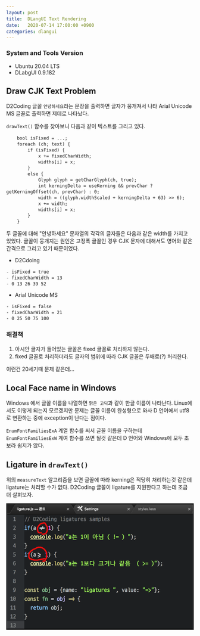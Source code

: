 ```yaml
---
layout: post
title:  DLangUI Text Rendering
date:   2020-07-14 17:00:00 +0900
categories: dlangui
---
```


### System and Tools Version

- Ubuntu 20.04 LTS
- DLabgUI 0.9.182 

## Draw CJK Text Problem

D2Coding 글꼴 `안녕하세요`라는 문장을  출력하면 글자가 뭉개져서 나타
Arial Unicode MS 글꼴로 촐력하면 제데로 나타났다.

`drawText()` 함수를 찾아보니 다음과 같이 텍스트를 그리고 있다.

```
    bool isFixed = ...;
    foreach (ch; text) {
        if (isFixed) {
            x += fixedCharWidth;
            widths[i] = x;
        }
        else {
            Glyph glyph = getCharGlyph(ch, true);
            int kerningDelta = useKerning && prevChar ? getKerningOffset(ch, prevChar) : 0;
            width = ((glyph.widthScaled + kerningDelta + 63) >> 6);
            x += width;
            widths[i] = x;
        }
    }
```

두 글꼴에 대해 "안녕하세요" 문자열의 각각의 글자들은 다음과 같은 width를 가지고 있었다.
글꼴이 뭉개지는 원인은 고정폭 글꼴인 경우 CJK 문자에 대해서도 영어와 같은 간격으로
그리고 있기 때문이었다. 
- D2Cdoing

```
- isFixed = true
- fixedCharWidth = 13
- 0 13 26 39 52
```

- Arial Unicode MS

```
- isFixed = false
- fixedCharWidth = 21
- 0 25 50 75 100

```

### 해결책

1. 아시안 글자가 들어있는 글꼴은 fixed 글꼴로 처리하지 않는다.
2. fixed 글꼴로 처리하더라도 글자의 범위에 따라 CJK 글꼴은 두배로(?) 처리한다.

이런건 20세기때 문제 같은데...

## Local Face name in Windows

Windows 에서 글꼴 이름을 나열하면 `맑은 고딕`과 같이 한글 이름이 나타난다.
Linux에서도 이렇게 되는지 모르겠지만 문제는 글꼴 이름이 완성형으로 와사
D 언어에서 utf8 로 변환하는 중에 exception이 난다는 점이다.

`EnumFontFamiliesExA` 계열 함수를 써서 글꼴 이름을 구하는데 `EnumFontFamiliesExW`
계여 함수를 쓰면 될것 같은데 D 언어와 Windows에 모두 초보라 쉽지가 않다. 

## Ligature in `drawText()`

위의 `measureText` 알고리즘을 보면 글꼴에 따라 kerning은 적당히 처리하는것 같은데
ligature는 처리할 수가 없다. D2Coding 글꼴이 ligature를 지원한다고 하는데
조금 더 살펴보자.

![ D2Cdding Ligature ](/image/20200714_d2ligature.png)